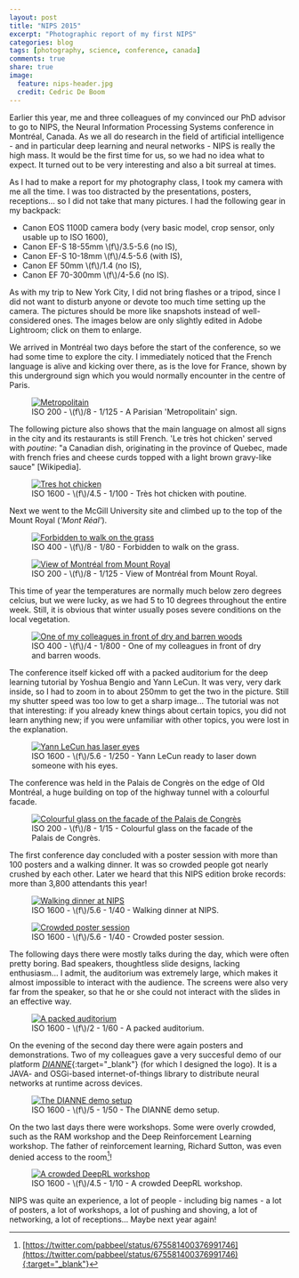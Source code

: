 ```yaml
---
layout: post
title: "NIPS 2015"
excerpt: "Photographic report of my first NIPS"
categories: blog
tags: [photography, science, conference, canada]
comments: true
share: true
image:
  feature: nips-header.jpg
  credit: Cedric De Boom
---
```


Earlier this year, me and three colleagues of my convinced our PhD advisor to go to NIPS, the Neural Information Processing Systems conference in Montréal, Canada. As we all do research in the field of artificial intelligence - and in particular deep learning and neural networks - NIPS is really the high mass. It would be the first time for us, so we had no idea what to expect. It turned out to be very interesting and also a bit surreal at times.

As I had to make a report for my photography class, I took my camera with me all the time. I was too distracted by the presentations, posters, receptions... so I did not take that many pictures. I had the following gear in my backpack:

* Canon EOS 1100D camera body (very basic model, crop sensor, only usable up to ISO 1600),
* Canon EF-S 18-55mm \\(f\\)/3.5-5.6 (no IS),
* Canon EF-S 10-18mm \\(f\\)/4.5-5.6 (with IS),
* Canon EF 50mm \\(f\\)/1.4 (no IS),
* Canon EF 70-300mm \\(f\\)/4-5.6 (no IS).

As with my trip to New York City, I did not bring flashes or a tripod, since I did not want to disturb anyone or devote too much time setting up the camera. The pictures should be more like snapshots instead of well-considered ones. The images below are only slightly edited in Adobe Lightroom; click on them to enlarge.

We arrived in Montréal two days before the start of the conference, so we had some time to explore the city. I immediately noticed that the French language is alive and kicking over there, as is the love for France, shown by this underground sign which you would normally encounter in the centre of Paris.

<figure>
	<a href="/images/nips/IMG_8824.JPG"><img src="/images/nips/IMG_8824_small.JPG" alt="Metropolitain"></a>
	<figcaption>ISO 200 - \(f\)/8 - 1/125 - A Parisian 'Metropolitain' sign.</figcaption>
</figure>

The following picture also shows that the main language on almost all signs in the city and its restaurants is still French. 'Le très hot chicken' served with _poutine_: "a Canadian dish, originating in the province of Quebec, made with french fries and cheese curds topped with a light brown gravy-like sauce" [Wikipedia].

<figure>
	<a href="/images/nips/IMG_8827.JPG"><img src="/images/nips/IMG_8827_small.JPG" alt="Tres hot chicken"></a>
	<figcaption>ISO 1600 - \(f\)/4.5 - 1/100 - Très hot chicken with poutine.</figcaption>
</figure>

Next we went to the McGill University site and climbed up to the top of the Mount Royal (_'Mont Réal'_).

<figure>
	<a href="/images/nips/IMG_8842.JPG"><img src="/images/nips/IMG_8842_small.JPG" alt="Forbidden to walk on the grass"></a>
	<figcaption>ISO 400 - \(f\)/8 - 1/80 - Forbidden to walk on the grass.</figcaption>
</figure>

<figure>
	<a href="/images/nips/IMG_8846.JPG"><img src="/images/nips/IMG_8846_small.JPG" alt="View of Montréal from Mount Royal"></a>
	<figcaption>ISO 200 - \(f\)/8 - 1/125 - View of Montréal from Mount Royal.</figcaption>
</figure>

This time of year the temperatures are normally much below zero degrees celcius, but we were lucky, as we had 5 to 10 degrees throughout the entire week. Still, it is obvious that winter usually poses severe conditions on the local vegetation.

<figure>
	<a href="/images/nips/IMG_8851.JPG"><img src="/images/nips/IMG_8851_small.JPG" alt="One of my colleagues in front of dry and barren woods"></a>
	<figcaption>ISO 400 - \(f\)/4 - 1/800 - One of my colleagues in front of dry and barren woods.</figcaption>
</figure>

The conference itself kicked off with a packed auditorium for the deep learning tutorial by Yoshua Bengio and Yann LeCun. It was very, very dark inside, so I had to zoom in to about 250mm to get the two in the picture. Still my shutter speed was too low to get a sharp image... The tutorial was not that interesting: if you already knew things about certain topics, you did not learn anything new; if you were unfamiliar with other topics, you were lost in the explanation.

<figure>
	<a href="/images/nips/IMG_8862.JPG"><img src="/images/nips/IMG_8862_small.JPG" alt="Yann LeCun has laser eyes"></a>
	<figcaption>ISO 1600 - \(f\)/5.6 - 1/250 - Yann LeCun ready to laser down someone with his eyes.</figcaption>
</figure>

The conference was held in the Palais de Congrès on the edge of Old Montréal, a huge building on top of the highway tunnel with a colourful facade.

<figure>
	<a href="/images/nips/IMG_8921.JPG"><img src="/images/nips/IMG_8921_small.JPG" alt="Colourful glass on the facade of the Palais de Congrès"></a>
	<figcaption>ISO 200 - \(f\)/8 - 1/15 - Colourful glass on the facade of the Palais de Congrès.</figcaption>
</figure>

The first conference day concluded with a poster session with more than 100 posters and a walking dinner. It was so crowded people got nearly crushed by each other. Later we heard that this NIPS edition broke records: more than 3,800 attendants this year!

<figure>
	<a href="/images/nips/IMG_8875.JPG"><img src="/images/nips/IMG_8875_small.JPG" alt="Walking dinner at NIPS"></a>
	<figcaption>ISO 1600 - \(f\)/5.6 - 1/40 - Walking dinner at NIPS.</figcaption>
</figure>

<figure>
	<a href="/images/nips/IMG_8878.JPG"><img src="/images/nips/IMG_8878_small.JPG" alt="Crowded poster session"></a>
	<figcaption>ISO 1600 - \(f\)/5.6 - 1/40 - Crowded poster session.</figcaption>
</figure>

The following days there were mostly talks during the day, which were often pretty boring. Bad speakers, thoughtless slide designs, lacking enthusiasm... I admit, the auditorium was extremely large, which makes it almost impossible to interact with the audience. The screens were also very far from the speaker, so that he or she could not interact with the slides in an effective way.

<figure>
	<a href="/images/nips/IMG_8883.JPG"><img src="/images/nips/IMG_8883_small.JPG" alt="A packed auditorium"></a>
	<figcaption>ISO 1600 - \(f\)/2 - 1/60 - A packed auditorium.</figcaption>
</figure>

On the evening of the second day there were again posters and demonstrations. Two of my colleagues gave a very succesful demo of our platform [_DIANNE_](http://dianne.intec.ugent.be){:target="_blank"} (for which I designed the logo). It is a JAVA- and OSGi-based internet-of-things library to distribute neural networks at runtime across devices.

<figure>
	<a href="/images/nips/IMG_8899.JPG"><img src="/images/nips/IMG_8899_small.JPG" alt="The DIANNE demo setup"></a>
	<figcaption>ISO 1600 - \(f\)/5 - 1/50 - The DIANNE demo setup.</figcaption>
</figure>

On the two last days there were workshops. Some were overly crowded, such as the RAM workshop and the Deep Reinforcement Learning workshop. The father of reinforcement learning, Richard Sutton, was even denied access to the room[^1]!

<figure>
	<a href="/images/nips/IMG_8937.JPG"><img src="/images/nips/IMG_8937_small.JPG" alt="A crowded DeepRL workshop"></a>
	<figcaption>ISO 1600 - \(f\)/4.5 - 1/10 - A crowded DeepRL workshop.</figcaption>
</figure>

NIPS was quite an experience, a lot of people - including big names - a lot of posters, a lot of workshops, a lot of pushing and shoving, a lot of networking, a lot of receptions... Maybe next year again!

[^1]: [https://twitter.com/pabbeel/status/675581400376991746](https://twitter.com/pabbeel/status/675581400376991746){:target="_blank"}